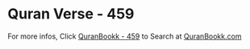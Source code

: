 # Quran Verse - 459 

For more infos, Click [QuranBookk - 459](https://www.quranbookk.com/quran/search?q=459) to Search at [QuranBookk.com](http://quranbookk.com/)